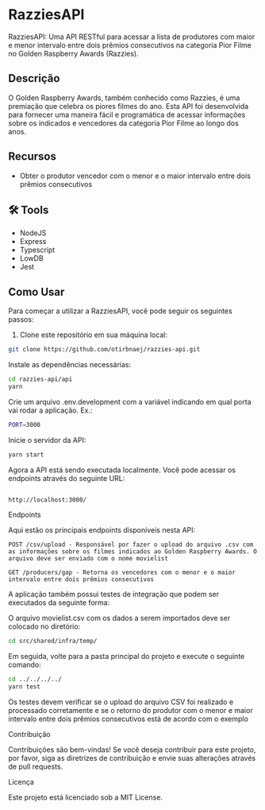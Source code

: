 # RazziesAPI

RazziesAPI: Uma API RESTful para acessar a lista de produtores com maior e menor intervalo entre dois prêmios consecutivos na categoria Pior Filme no Golden Raspberry Awards (Razzies).

## Descrição

O Golden Raspberry Awards, também conhecido como Razzies, é uma premiação que celebra os piores filmes do ano. Esta API foi desenvolvida para fornecer uma maneira fácil e programática de acessar informações sobre os indicados e vencedores da categoria Pior Filme ao longo dos anos.

## Recursos

- Obter o produtor vencedor com o menor e o maior intervalo entre dois prêmios consecutivos

## 🛠️ Tools

- NodeJS
- Express
- Typescript
- LowDB
- Jest

## Como Usar

Para começar a utilizar a RazziesAPI, você pode seguir os seguintes passos:

1. Clone este repositório em sua máquina local:

```bash
git clone https://github.com/otirbnaej/razzies-api.git
```

Instale as dependências necessárias:

```bash
cd razzies-api/api
yarn
```

Crie um arquivo .env.development com a variável indicando em qual porta vai rodar a aplicação. Ex.:
```bash
PORT=3000
```

Inicie o servidor da API:

```bash
yarn start
```
Agora a API está sendo executada localmente. Você pode acessar os endpoints através do seguinte URL:

```bash

http://localhost:3000/
```

Endpoints

Aqui estão os principais endpoints disponíveis nesta API:

    POST /csv/upload - Responsável por fazer o upload do arquivo .csv com as informações sobre os filmes indicados ao Golden Raspberry Awards. O arquivo deve ser enviado com o nome movielist

    GET /producers/gap - Retorna os vencedores com o menor e o maior intervalo entre dois prêmios consecutivos

A aplicação também possui testes de integração que podem ser executados da seguinte forma:

O arquivo movielist.csv com os dados a serem importados deve ser colocado no diretório:
```bash
cd src/shared/infra/temp/
``` 
Em seguida, volte para a pasta principal do projeto e execute o seguinte comando: 
```bash
cd ../../../../
yarn test
```
Os testes devem verificar se o upload do arquivo CSV foi realizado e processado corretamente e se o retorno do produtor com o menor e maior intervalo entre dois prêmios consecutivos está de acordo com o exemplo


Contribuição

Contribuições são bem-vindas! Se você deseja contribuir para este projeto, por favor, siga as diretrizes de contribuição e envie suas alterações através de pull requests.

Licença

Este projeto está licenciado sob a MIT License.
